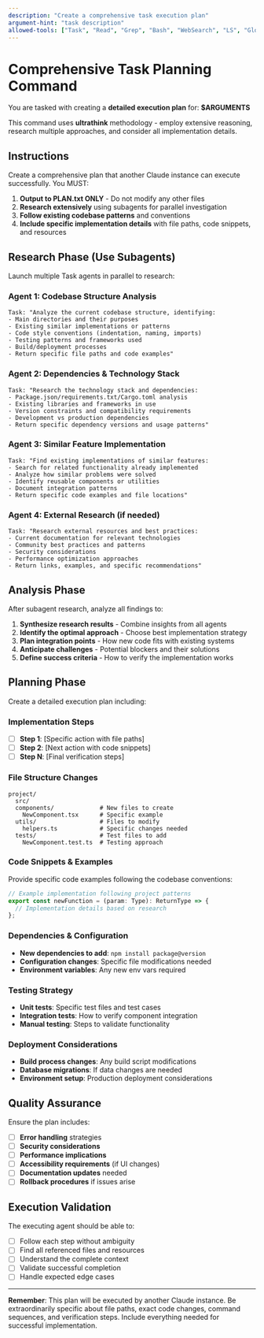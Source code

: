 ```yaml
---
description: "Create a comprehensive task execution plan"
argument-hint: "task description"
allowed-tools: ["Task", "Read", "Grep", "Bash", "WebSearch", "LS", "Glob", "Write", "mcp__context7__resolve-library-id", "mcp__context7__get-library-docs"]
---
```


# Comprehensive Task Planning Command

You are tasked with creating a **detailed execution plan** for: **$ARGUMENTS**

This command uses **ultrathink** methodology - employ extensive reasoning, research multiple approaches, and consider all implementation details.

## Instructions

Create a comprehensive plan that another Claude instance can execute successfully. You MUST:

1. **Output to PLAN.txt ONLY** - Do not modify any other files
2. **Research extensively** using subagents for parallel investigation
3. **Follow existing codebase patterns** and conventions
4. **Include specific implementation details** with file paths, code snippets, and resources

## Research Phase (Use Subagents)

Launch multiple Task agents in parallel to research:

### Agent 1: Codebase Structure Analysis
```
Task: "Analyze the current codebase structure, identifying:
- Main directories and their purposes
- Existing similar implementations or patterns
- Code style conventions (indentation, naming, imports)
- Testing patterns and frameworks used
- Build/deployment processes
- Return specific file paths and code examples"
```

### Agent 2: Dependencies & Technology Stack
```
Task: "Research the technology stack and dependencies:
- Package.json/requirements.txt/Cargo.toml analysis
- Existing libraries and frameworks in use
- Version constraints and compatibility requirements
- Development vs production dependencies
- Return specific dependency versions and usage patterns"
```

### Agent 3: Similar Feature Implementation
```
Task: "Find existing implementations of similar features:
- Search for related functionality already implemented
- Analyze how similar problems were solved
- Identify reusable components or utilities
- Document integration patterns
- Return specific code examples and file locations"
```

### Agent 4: External Research (if needed)
```
Task: "Research external resources and best practices:
- Current documentation for relevant technologies
- Community best practices and patterns
- Security considerations
- Performance optimization approaches
- Return links, examples, and specific recommendations"
```

## Analysis Phase

After subagent research, analyze all findings to:

1. **Synthesize research results** - Combine insights from all agents
2. **Identify the optimal approach** - Choose best implementation strategy
3. **Plan integration points** - How new code fits with existing systems
4. **Anticipate challenges** - Potential blockers and their solutions
5. **Define success criteria** - How to verify the implementation works

## Planning Phase

Create a detailed execution plan including:

### Implementation Steps
- [ ] **Step 1**: [Specific action with file paths]
- [ ] **Step 2**: [Next action with code snippets]
- [ ] **Step N**: [Final verification steps]

### File Structure Changes
```
project/
  src/
  components/             # New files to create
    NewComponent.tsx      # Specific example
  utils/                  # Files to modify
    helpers.ts            # Specific changes needed
  tests/                  # Test files to add
    NewComponent.test.ts  # Testing approach
```

### Code Snippets & Examples
Provide specific code examples following the codebase conventions:

```typescript
// Example implementation following project patterns
export const newFunction = (param: Type): ReturnType => {
  // Implementation details based on research
};
```

### Dependencies & Configuration
- **New dependencies to add**: `npm install package@version`
- **Configuration changes**: Specific file modifications needed
- **Environment variables**: Any new env vars required

### Testing Strategy
- **Unit tests**: Specific test files and test cases
- **Integration tests**: How to verify component integration
- **Manual testing**: Steps to validate functionality

### Deployment Considerations
- **Build process changes**: Any build script modifications
- **Database migrations**: If data changes are needed
- **Environment setup**: Production deployment considerations

## Quality Assurance

Ensure the plan includes:
- [ ] **Error handling** strategies
- [ ] **Security considerations**
- [ ] **Performance implications**
- [ ] **Accessibility requirements** (if UI changes)
- [ ] **Documentation updates** needed
- [ ] **Rollback procedures** if issues arise

## Execution Validation

The executing agent should be able to:
- [ ] Follow each step without ambiguity
- [ ] Find all referenced files and resources
- [ ] Understand the complete context
- [ ] Validate successful completion
- [ ] Handle expected edge cases

---

**Remember**: This plan will be executed by another Claude instance. Be extraordinarily specific about file paths, exact code changes, command sequences, and verification steps. Include everything needed for successful implementation.
